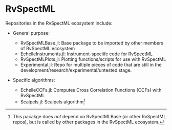 # RvSpectML

Repositories in the RvSpectML ecosystem include:
- General purpose:
  * RvSpectMLBase.jl: Base package to be imported by other members of RvSpectML ecosystem
  * EchelleInstruments.jl: Instrument-speciifc code for RvSpectML
  * RvSpectMLPlots.jl:  Plotting functions/scripts for use with RvSpectML
  * Experimental.jl: Repo for multiple pieces of code that are still in the development/research/experimental/untested stage.
  
- Specific algorithms: 
  * EchelleCCFs.jl:  Computes Cross Correlation Functions (CCFs) with RvSpectML
  * Scalpels.jl: Scalpels algorithm[^indep]

[^indep]: This pacakge does *not* depend on RvSpectMLBase (or other RvSpectML repos), but is called by other packages in the RvSpectML ecosystem.

